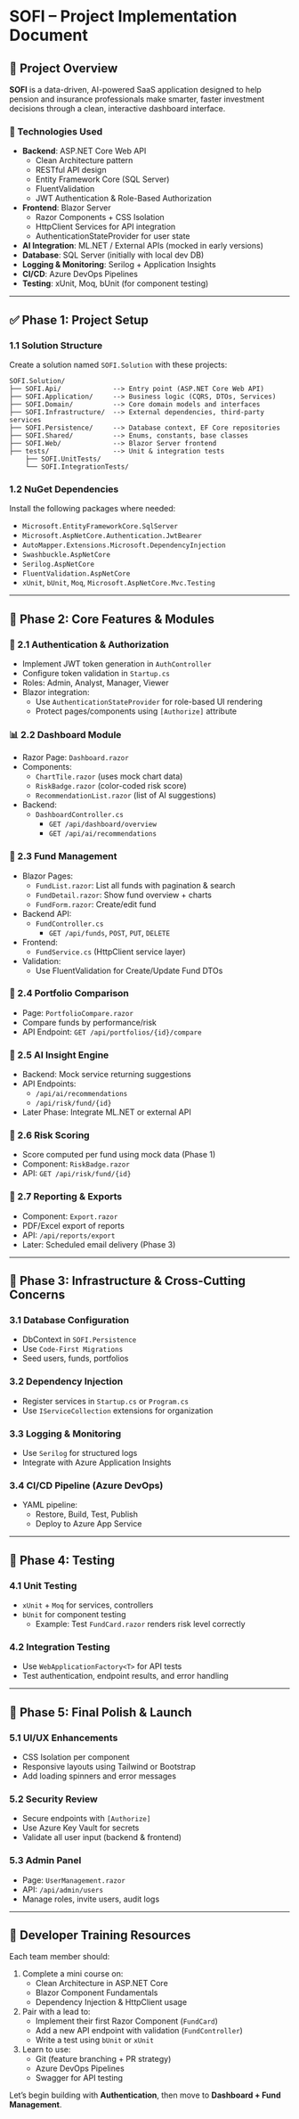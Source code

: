 # SOFI – Project Implementation Document

## 🎯 Project Overview
**SOFI** is a data-driven, AI-powered SaaS application designed to help pension and insurance professionals make smarter, faster investment decisions through a clean, interactive dashboard interface.

### 🧱 Technologies Used
- **Backend**: ASP.NET Core Web API
  - Clean Architecture pattern
  - RESTful API design
  - Entity Framework Core (SQL Server)
  - FluentValidation
  - JWT Authentication & Role-Based Authorization
- **Frontend**: Blazor Server
  - Razor Components + CSS Isolation
  - HttpClient Services for API integration
  - AuthenticationStateProvider for user state
- **AI Integration**: ML.NET / External APIs (mocked in early versions)
- **Database**: SQL Server (initially with local dev DB)
- **Logging & Monitoring**: Serilog + Application Insights
- **CI/CD**: Azure DevOps Pipelines
- **Testing**: xUnit, Moq, bUnit (for component testing)

---

## ✅ Phase 1: Project Setup

### 1.1 Solution Structure
Create a solution named `SOFI.Solution` with these projects:
```
SOFI.Solution/
├── SOFI.Api/             --> Entry point (ASP.NET Core Web API)
├── SOFI.Application/     --> Business logic (CQRS, DTOs, Services)
├── SOFI.Domain/          --> Core domain models and interfaces
├── SOFI.Infrastructure/  --> External dependencies, third-party services
├── SOFI.Persistence/     --> Database context, EF Core repositories
├── SOFI.Shared/          --> Enums, constants, base classes
├── SOFI.Web/             --> Blazor Server frontend
├── tests/                --> Unit & integration tests
    ├── SOFI.UnitTests/
    └── SOFI.IntegrationTests/
```

### 1.2 NuGet Dependencies
Install the following packages where needed:
- `Microsoft.EntityFrameworkCore.SqlServer`
- `Microsoft.AspNetCore.Authentication.JwtBearer`
- `AutoMapper.Extensions.Microsoft.DependencyInjection`
- `Swashbuckle.AspNetCore`
- `Serilog.AspNetCore`
- `FluentValidation.AspNetCore`
- `xUnit`, `bUnit`, `Moq`, `Microsoft.AspNetCore.Mvc.Testing`

---

## 🚧 Phase 2: Core Features & Modules

### 🔐 2.1 Authentication & Authorization
- Implement JWT token generation in `AuthController`
- Configure token validation in `Startup.cs`
- Roles: Admin, Analyst, Manager, Viewer
- Blazor integration:
  - Use `AuthenticationStateProvider` for role-based UI rendering
  - Protect pages/components using `[Authorize]` attribute

### 📊 2.2 Dashboard Module
- Razor Page: `Dashboard.razor`
- Components:
  - `ChartTile.razor` (uses mock chart data)
  - `RiskBadge.razor` (color-coded risk score)
  - `RecommendationList.razor` (list of AI suggestions)
- Backend:
  - `DashboardController.cs`
    - `GET /api/dashboard/overview`
    - `GET /api/ai/recommendations`

### 💼 2.3 Fund Management
- Blazor Pages:
  - `FundList.razor`: List all funds with pagination & search
  - `FundDetail.razor`: Show fund overview + charts
  - `FundForm.razor`: Create/edit fund
- Backend API:
  - `FundController.cs`
    - `GET /api/funds`, `POST`, `PUT`, `DELETE`
- Frontend:
  - `FundService.cs` (HttpClient service layer)
- Validation:
  - Use FluentValidation for Create/Update Fund DTOs

### 📂 2.4 Portfolio Comparison
- Page: `PortfolioCompare.razor`
- Compare funds by performance/risk
- API Endpoint: `GET /api/portfolios/{id}/compare`

### 🧠 2.5 AI Insight Engine
- Backend: Mock service returning suggestions
- API Endpoints:
  - `/api/ai/recommendations`
  - `/api/risk/fund/{id}`
- Later Phase: Integrate ML.NET or external API

### 🧪 2.6 Risk Scoring
- Score computed per fund using mock data (Phase 1)
- Component: `RiskBadge.razor`
- API: `GET /api/risk/fund/{id}`

### 🧾 2.7 Reporting & Exports
- Component: `Export.razor`
- PDF/Excel export of reports
- API: `/api/reports/export`
- Later: Scheduled email delivery (Phase 3)

---

## 🧱 Phase 3: Infrastructure & Cross-Cutting Concerns

### 3.1 Database Configuration
- DbContext in `SOFI.Persistence`
- Use `Code-First Migrations`
- Seed users, funds, portfolios

### 3.2 Dependency Injection
- Register services in `Startup.cs` or `Program.cs`
- Use `IServiceCollection` extensions for organization

### 3.3 Logging & Monitoring
- Use `Serilog` for structured logs
- Integrate with Azure Application Insights

### 3.4 CI/CD Pipeline (Azure DevOps)
- YAML pipeline:
  - Restore, Build, Test, Publish
  - Deploy to Azure App Service

---

## 🧪 Phase 4: Testing

### 4.1 Unit Testing
- `xUnit` + `Moq` for services, controllers
- `bUnit` for component testing
  - Example: Test `FundCard.razor` renders risk level correctly

### 4.2 Integration Testing
- Use `WebApplicationFactory<T>` for API tests
- Test authentication, endpoint results, and error handling

---

## 🚀 Phase 5: Final Polish & Launch

### 5.1 UI/UX Enhancements
- CSS Isolation per component
- Responsive layouts using Tailwind or Bootstrap
- Add loading spinners and error messages

### 5.2 Security Review
- Secure endpoints with `[Authorize]`
- Use Azure Key Vault for secrets
- Validate all user input (backend & frontend)

### 5.3 Admin Panel
- Page: `UserManagement.razor`
- API: `/api/admin/users`
- Manage roles, invite users, audit logs

---

## 📘 Developer Training Resources
Each team member should:
1. Complete a mini course on:
   - Clean Architecture in ASP.NET Core
   - Blazor Component Fundamentals
   - Dependency Injection & HttpClient usage
2. Pair with a lead to:
   - Implement their first Razor Component (`FundCard`)
   - Add a new API endpoint with validation (`FundController`)
   - Write a test using `bUnit` or `xUnit`
3. Learn to use:
   - Git (feature branching + PR strategy)
   - Azure DevOps Pipelines
   - Swagger for API testing

Let’s begin building with **Authentication**, then move to **Dashboard + Fund Management**.

